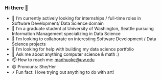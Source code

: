 ### Hi there 👋



- 🔭 I’m currently actively looking for internships / full-time roles in Software Development/ Data Science domain
- 🌱 I’m a graduate student at University of Washington, Seattle pursuing Information Management specializing in Data Science
- 👯 I’m looking to collaborate on interesting Software Development / Data Science projects 
- 🤔 I’m looking for help with building my data science portfolio 
- 💬 Ask me about anything computer science & math :) 
- 📫 How to reach me: madhuoke@uw.edu
- 😄 Pronouns: She/Her
- ⚡ Fun fact: I love trying out anything to do with art!

